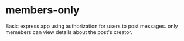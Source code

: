 # members-only

Basic express app using authorization for users to post messages.
only memebers can view details about the post's creator.
